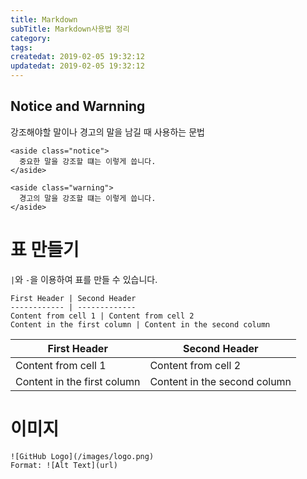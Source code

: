 ```yaml
---
title: Markdown
subTitle: Markdown사용법 정리
category: 
tags: 
createdat: 2019-02-05 19:32:12
updatedat: 2019-02-05 19:32:12
---
```


## Notice and Warnning
강조해야할 말이나 경고의 말을 남길 때 사용하는 문법
```
<aside class="notice">
  중요한 말을 강조할 떄는 이렇게 씁니다.
</aside>
```
```
<aside class="warning">
  경고의 말을 강조할 떄는 이렇게 씁니다.
</aside>
```

# 표 만들기
`|`와 `-`을 이용하여 표를 만들 수 있습니다.

```
First Header | Second Header
------------ | -------------
Content from cell 1 | Content from cell 2
Content in the first column | Content in the second column
```

First Header | Second Header
------------ | -------------
Content from cell 1 | Content from cell 2
Content in the first column | Content in the second column

# 이미지
```
![GitHub Logo](/images/logo.png)
Format: ![Alt Text](url)
```
